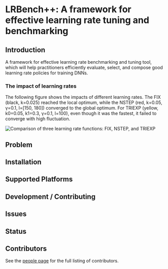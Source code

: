 # LRBench++: A framework for effective learning rate tuning and benchmarking

<!--- a href=""><img src="" alt=""></a --->
<!-- -----------------
[![GitHub license](https://img.shields.io/badge/license-apache-green.svg?style=flat)](https://www.apache.org/licenses/LICENSE-2.0)
[![Version](https://img.shields.io/badge/version-0.0.1-red.svg?style=flat)]() -->
<!---
[![Travis Status]()]()
[![Jenkins Status]()]()
[![Coverage Status]()]()
--->
## Introduction

A framework for effective learning rate benchmarking and tuning tool, which will help practitioners efficiently evaluate, select, and compose good learning rate policies for training DNNs.

### The impact of learning rates

The following figure shows the impacts of different learning rates. The FIX (black, k=0.025) reached the local optimum, while the NSTEP (red, k=0.05, γ=0.1, l=[150, 180]) converged to the global optimum. For TRIEXP (yellow, k0=0.05, k1=0.3, γ=0.1, l=100), even though it was the fastest, it failed to converge with high fluctuation.

![Comparison of three learning rate functions: FIX, NSTEP, and TRIEXP](assets/visualization/FIX-NSTEP-TRIEXP-Comparison.gif)

 
## Problem


## Installation

## Supported Platforms


## Development / Contributing


## Issues


## Status


## Contributors

See the [people page](https://github.com/git-disl/LRBenchPlusPlus/graphs/contributors) for the full listing of contributors.
